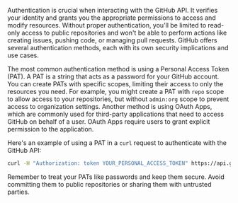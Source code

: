 Authentication is crucial when interacting with the GitHub API. It verifies your identity and grants you the appropriate permissions to access and modify resources. Without proper authentication, you'll be limited to read-only access to public repositories and won't be able to perform actions like creating issues, pushing code, or managing pull requests. GitHub offers several authentication methods, each with its own security implications and use cases.

The most common authentication method is using a Personal Access Token (PAT). A PAT is a string that acts as a password for your GitHub account. You can create PATs with specific scopes, limiting their access to only the resources you need. For example, you might create a PAT with `repo` scope to allow access to your repositories, but without `admin:org` scope to prevent access to organization settings. Another method is using OAuth Apps, which are commonly used for third-party applications that need to access GitHub on behalf of a user. OAuth Apps require users to grant explicit permission to the application.

Here's an example of using a PAT in a `curl` request to authenticate with the GitHub API:

```bash
curl -H "Authorization: token YOUR_PERSONAL_ACCESS_TOKEN" https://api.github.com/user
```

Remember to treat your PATs like passwords and keep them secure. Avoid committing them to public repositories or sharing them with untrusted parties.
